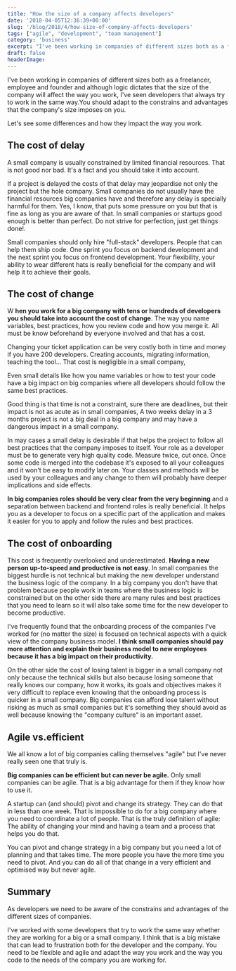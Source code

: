 ```yaml
---
title: "How the size of a company affects developers"
date: '2018-04-05T12:36:39+00:00'
slug: '/blog/2018/4/how-size-of-company-affects-developers'
tags: ["agile", "development", "team management"]
category: 'business'
excerpt: "I've been working in companies of different sizes both as a freelancer, employee and founder and although logic dictates that the size of the company will affect the way you work, I've seen developers that always try to work in the same way. You should adapt to the constrains and advantages that the company's size imposes on you."
draft: false
headerImage:
---
```

I've been working in companies of different sizes both as a freelancer, employee and founder and although logic dictates that the size of the company will affect the way you work, I've seen developers that always try to work in the same way.You should adapt to the constrains and advantages that the company's size imposes on you.

Let's see some differences and how they impact the way you work.

## The cost of delay

A small company is usually constrained by limited financial resources. That is not good nor bad. It's a fact and you should take it into account.

If a project is delayed the costs of that delay may jeopardise not only the project but the hole company. Small companies do not usually have the financial resources big companies have and therefore any delay is specially harmful for them. Yes, I know, that puts some pressure on you but that is fine as long as you are aware of that. In small companies or startups good enough is better than perfect. Do not strive for perfection, just get things done!.

Small companies should only hire "full-stack" developers. People that can help them ship code. One sprint you focus on backend development and the next sprint you focus on frontend development. Your flexibility, your ability to wear different hats is really beneficial for the company and will help it to achieve their goals.

## The cost of change

W **hen you work for a big company with tens or hundreds of developers you should take into account the cost of change**. The way you name variables, best practices, how you review code and how you merge it. All must be know beforehand by everyone involved and that has a cost.

Changing your ticket application can be very costly both in time and money if you have 200 developers. Creating accounts, migrating information, teaching the tool... That cost is negligible in a small company,

Even small details like how you name variables or how to test your code have a big impact on big companies where all developers should follow the same best practices.

Good thing is that time is not a constraint, sure there are deadlines, but their impact is not as acute as in small companies, A two weeks delay in a 3 months project is not a big deal in a big company and may have a dangerous impact in a small company.

In may cases a small delay is desirable if that helps the project to follow all best practices that the company imposes to itself. Your role as a developer must be to generate very high quality code. Measure twice, cut once. Once some code is merged into the codebase it's exposed to all your colleagues and it won't be easy to modify later on. Your classes and methods will be used by your colleagues and any change to them will probably have deeper implications and side effects.

**In big companies roles should be very clear from the very beginning** and a separation between backend and frontend roles is really beneficial. It helps you as a developer to focus on a specific part of the application and makes it easier for you to apply and follow the rules and best practices.

## The cost of onboarding

This cost is frequently overlooked and underestimated. **Having a new person up-to-speed and productive is not easy**. In small companies the biggest hurdle is not technical but making the new developer understand the business logic of the company. In a big company you don't have that problem because people work in teams where the business logic is constrained but on the other side there are many rules and best practices that you need to learn so it will also take some time for the new developer to become productive.

I've frequently found that the onboarding process of the companies I've worked for (no matter the size) is focused on technical aspects with a quick view of the company business model. **I think small companies should pay more attention and explain their business model to new employees because it has a big impact on their productivity.**

On the other side the cost of losing talent is bigger in a small company not only because the technical skills but also because losing someone that really knows our company, how it works, its goals and objectives makes it very difficult to replace even knowing that the onboarding process is quicker in a small company. Big companies can afford lose talent without risking as much as small companies but it's something they should avoid as well because knowing the "company culture" is an important asset.

## Agile vs.efficient

We all know a lot of big companies calling themselves "agile" but I've never really seen one that truly is.

**Big companies can be efficient but can never be agile.** Only small companies can be agile. That is a big advantage for them if they know how to use it.

A startup can (and should) pivot and change its strategy. They can do that in less than one week. That is impossible to do for a big company where you need to coordinate a lot of people. That is the truly definition of agile: The ability of changing your mind and having a team and a process that helps you do that.

You can pivot and change strategy in a big company but you need a lot of planning and that takes time. The more people you have the more time you need to pivot. And you can do all of that change in a very efficient and optimised way but never agile.

## Summary

As developers we need to be aware of the constrains and advantages of the different sizes of companies.

I've worked with some developers that try to work the same way whether they are working for a big or a small company. I think that is a big mistake that can lead to frustration both for the developer and the company. You need to be flexible and agile and adapt the way you work and the way you code to the needs of the company you are working for.
